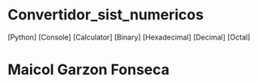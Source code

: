 # Convertidor_sist_numericos
[Python] [Console] [Calculator] [Binary] [Hexadecimal] [Decimal] [Octal]
# Maicol Garzon Fonseca
